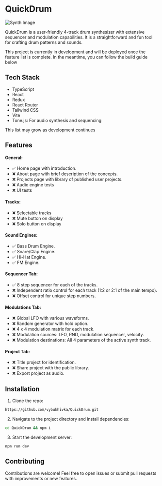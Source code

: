 # QuickDrum

![Synth Image](https://github.com/vybukhivka/react-synth/blob/main/public/initial-design.png?raw=true)

QuickDrum is a user-friendly 4-track drum synthesizer with extensive sequencer and modulation capabilities.
It is a straightforward and fun tool for crafting drum patterns and sounds.

This project is currently in development and will be deployed once the feature list is complete.
In the meantime, you can follow the build guide below

## Tech Stack
- TypeScript
- React
- Redux
- React Router
- Tailwind CSS
- Vite
- Tone.js: For audio synthesis and sequencing

This list may grow as development continues

## Features

#### General:

- ✅ Home page with introduction.                          
- ❌ About page with brief description of the concepts.
- ❌ Projects page with library of published user projects.
- ❌ Audio engine tests
- ❌ UI tests

#### Tracks:

- ❌ Selectable tracks
- ❌ Mute button on display
- ❌ Solo button on display

#### Sound Engines:
- ✅ Bass Drum Engine.
- ✅ Snare/Clap Engine.
- ✅ Hi-Hat Engine.     
- ✅ FM Engine.     

#### Sequencer Tab:

- ✅ 8 step sequencer for each of the tracks.                                 
- ❌ Independent ratio control for each track (1:2 or 2:1 of the main tempo). 
- ❌ Offset control for unique step numbers.                                  

#### Modulations Tab:

- ❌ Global LFO with various waveforms.                                   
- ❌ Random generator with hold option.                                   
- ❌ 4 x 4 modulation matrix for each track.                              
- ❌ Modulation sources: LFO, RND, modulation sequencer, velocity.        
- ❌ Modulation destinations: All 4 parameters of the active synth track. 

#### Project Tab:

- ❌ Title project for identification.      
- ❌ Share project with the public library. 
- ❌ Export project as audio.               

## Installation

1. Clone the repo:
```bash
https://github.com/vybukhivka/QuickDrum.git
```

2. Navigate to the project directory and install dependencies:
```bash
cd QuickDrum && npm i
```

3. Start the development server:
```bash
npm run dev
```

## Contributing

Contributions are welcome! Feel free to open issues or submit pull requests with improvements or new features.
